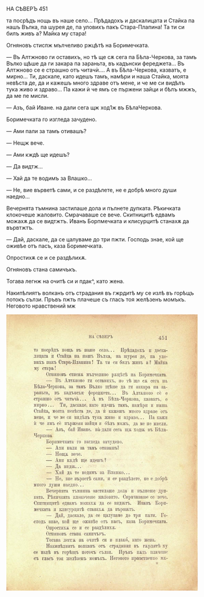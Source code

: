 ﻿НА СѢВЕРЪ	451

та посрѣдъ нощь въ наше село... Прѣдадохъ и даскалицата и Стайка па нашъ Вълка, па шурея де, па уловихъ пакъ Стара-Плапина! Та ти си билъ живъ а? Майка му стара!

Огняновъ стиспж мълчеливо ржцѣтѣ на Боримечката.

— Въ Алтжново ги оставихъ, но тѣ ще сѫ сега па Бѣла-Черкова, за тамъ Вълко щѣше да ги закара па зараньта, въ кадънски фереджета... Въ Алтжново се е страшно отъ читачѝ.... А въ Бѣла-Черкова, казватъ, е мирно... Ти, даскале, като идешъ тамъ, намѣри и наша Стайка, моята невѣста де, да и кажешъ много здраве отъ мене, и че ме си видѣлъ тука живо и здраво... Па кажи ѝ че ямъ се пържени зайци и бѣлъ мжжъ, да ме пе мисли.

— Азъ, бай Иване. на дали сега щж ход1ж въ БѣлаЧеркова.

Боримечката го изгледа зачудено.

— Ами пали за тамъ отивашъ?

— Нещж вече.

— Ами кждѣ ще идешъ?

— Да видтж...

— Хай да те водимъ за Влашко...

— Не, вие върветѣ сами, и се раздѣлете, не е добрѣ много души наедно...

Вечернята тъмнина застилаше дола и пълнете дупката. Рѣкичката клокочеше жаловито. Смрачаваше се вече. Скитницитѣ едвамъ можахѫ да се видтжтъ. Иванъ Борпмечката и клисурцитѣ станахѫ да вървтжтъ.

— Дай, даскале, да се цалуваме до три пжти. Господь знае, кой ще оживѣе отъ пасъ, каза Боримечката.

Опростихѫ се и се раздѣлихѫ.

Огняновъ стана самичъкъ.

Тогава легнж на очитѣ си и пдак^, като жена.

Накипѣлиятъ волканъ отъ страдания въ гжрдитѣ му се излѣ въ горѣщъ потокъ сълзи. Пръвъ пжть плачеше съ гласъ тоя желѣзенъ момъкъ. Неговото нравствений мж

![original](images/504.jpg)

